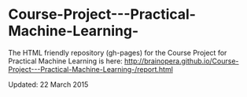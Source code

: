 # Course-Project---Practical-Machine-Learning-

The HTML friendly repository (gh-pages) for the Course Project for Practical Machine Learning is here:
http://brainopera.github.io/Course-Project---Practical-Machine-Learning-/report.html

Updated: 22 March 2015
